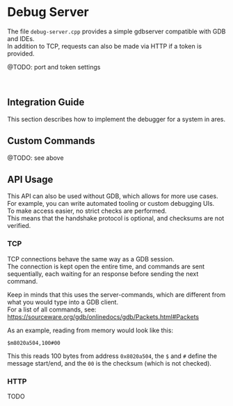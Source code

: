 # Debug Server

The file `debug-server.cpp` provides a simple gdbserver compatible with GDB and IDEs.<br>
In addition to TCP, requests can also be made via HTTP if a token is provided.

@TODO: port and token settings

<br>

## Integration Guide
This section describes how to implement the debugger for a system in ares.

## Custom Commands

@TODO: see above

## API Usage

This API can also be used without GDB, which allows for more use cases.<br>
For example, you can write automated tooling or custom debugging UIs.<br>
To make access easier, no strict checks are performed.<br>
This means that the handshake protocol is optional, and checksums are not verified.

### TCP
TCP connections behave the same way as a GDB session.<br>
The connection is kept open the entire time, and commands are sent sequentially, each waiting for an response before sending the next command.

Keep in minds that this uses the server-commands, which are different from what you would type into a GDB client.<br>
For a list of all commands, see: https://sourceware.org/gdb/onlinedocs/gdb/Packets.html#Packets

As an example, reading from memory would look like this:
```
$m8020a504,100#00
```
This this reads 100 bytes from address `0x8020a504`, the `$` and `#` define the message start/end, and the `00` is the checksum (which is not checked).

### HTTP

TODO